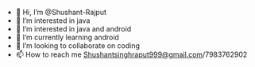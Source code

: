 - 👋 Hi, I’m @Shushant-Rajput
- 👀 I’m interested in java 
- 👀 I’m interested in java and android
- 🌱 I’m currently learning android
- 💞️ I’m looking to collaborate on coding
- 📫 How to reach me Shushantsinghraput999@gmail.com/7983762902

<!---
Shushant-Rajput/Shushant-Rajput is a ✨ special ✨ repository because its `README.md` (this file) appears on your GitHub profile.
You can click the Preview link to take a look at your changes.
--->
